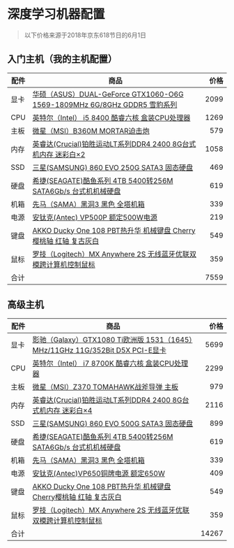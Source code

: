 # 深度学习机器配置
> 以下价格来源于2018年京东618节日的6月1日

## 入门主机（我的主机配置）
| 配件 | 商品 | 价格 |
|-------|------|------:|
| 显卡 | [华硕（ASUS）DUAL-GeForce GTX1060-O6G 1569-1809MHz 6G/8GHz GDDR5 雪豹系列](https://item.jd.com/3182191.html) | 2099 |
| CPU | [英特尔（Intel） i5 8400 酷睿六核 盒装CPU处理器](https://item.jd.com/5008397.html)  | 1269 |
| 主板 | [微星（MSI）B360M MORTAR迫击炮](https://item.jd.com/6833426.html) | 579 |
| 内存 | [英睿达(Crucial)铂胜运动LT系列DDR4 2400 8G台式机内存 迷彩白×2](https://item.jd.com/2442923.html) | 1058 |
| SSD | [三星(SAMSUNG) 860 EVO 250G SATA3 固态硬盘](https://item.jd.com/6287165.html) | 469 |
| 硬盘 | [希捷(SEAGATE)酷鱼系列 4TB 5400转256M SATA6Gb/s 台式机机械硬盘](https://item.jd.com/4220257.html)  | 619 |
| 机箱 | [先马（SAMA）黑洞3 黑色 全塔机箱](https://item.jd.com/2917029.html) | 339 |
| 电源 | [安钛克(Antec) VP500P 额定500W电源](https://item.jd.com/840370.html) | 219 |
| 键盘 | [AKKO Ducky One 108 PBT热升华 机械键盘 Cherry樱桃轴 红轴 复古灰白](https://item.jd.com/7508726.html) | 549 |
| 鼠标 | [罗技（Logitech）MX Anywhere 2S 无线蓝牙优联双模跨计算机控制鼠标](https://item.jd.com/5212150.html) | 359 |
| 合计 |  | 7559 |

## 高级主机
| 配件 | 商品 | 价格 |
|-------|------|------:|
| 显卡 | [影驰（Galaxy）GTX1080 Ti欧洲版 1531（1645）MHz/11GHz 11G/352Bit D5X PCI-E显卡](https://item.jd.com/6111312.html) | 5699 |
| CPU | [英特尔（Intel） i7 8700K 酷睿六核 盒装CPU处理器](https://item.jd.com/5008395.html)  | 2299 |
| 主板 | [微星（MSI）Z370 TOMAHAWK战斧导弹 主板](https://item.jd.com/5194051.html) | 979 |
| 内存 | [英睿达(Crucial)铂胜运动LT系列DDR4 2400 8G台式机内存 迷彩白×4](https://item.jd.com/2442923.html) | 2116 |
| SSD | [三星(SAMSUNG) 860 EVO 500G SATA3 固态硬盘](https://item.jd.com/6212482.html) | 899 |
| 硬盘 | [希捷(SEAGATE)酷鱼系列 4TB 5400转256M SATA6Gb/s 台式机机械硬盘](https://item.jd.com/4220257.html)  | 619 |
| 机箱 | [先马（SAMA）黑洞3 黑色 全塔机箱](https://item.jd.com/2917029.html) | 339 |
| 电源 | [安钛克(Antec)VP650铜牌电源 额定650W](https://item.jd.com/7040410.html) | 409 |
| 键盘 | [AKKO Ducky One 108 PBT热升华 机械键盘 Cherry樱桃轴 红轴 复古灰白](https://item.jd.com/7508726.html) | 549 |
| 鼠标 | [罗技（Logitech）MX Anywhere 2S 无线蓝牙优联双模跨计算机控制鼠标](https://item.jd.com/5212150.html) | 359 |
| 合计 |  | 14267 |
